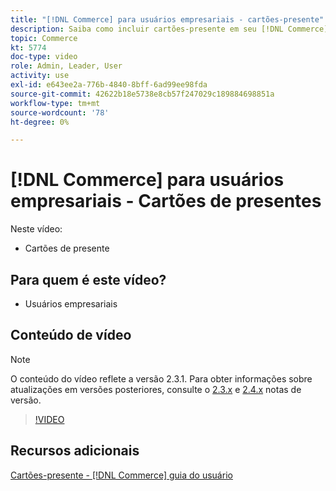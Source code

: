 ```yaml
---
title: "[!DNL Commerce] para usuários empresariais - cartões-presente"
description: Saiba como incluir cartões-presente em seu [!DNL Commerce] armazenar.
topic: Commerce
kt: 5774
doc-type: video
role: Admin, Leader, User
activity: use
exl-id: e643ee2a-776b-4840-8bff-6ad99ee98fda
source-git-commit: 42622b18e5738e8cb57f247029c189884698851a
workflow-type: tm+mt
source-wordcount: '78'
ht-degree: 0%

---
```


# [!DNL Commerce] para usuários empresariais - Cartões de presentes

Neste vídeo:

- Cartões de presente

## Para quem é este vídeo?

- Usuários empresariais

## Conteúdo de vídeo

>[!NOTE]
>
>O conteúdo do vídeo reflete a versão 2.3.1. Para obter informações sobre atualizações em versões posteriores, consulte o [ 2.3.x](https://devdocs.magento.com/guides/v2.3/release-notes/bk-release-notes.html) e [2.4.x](https://devdocs.magento.com/guides/v2.4/release-notes/bk-release-notes.html) notas de versão.

>[!VIDEO](https://video.tv.adobe.com/v/35959?quality=12&learn=on)

## Recursos adicionais

[Cartões-presente - [!DNL Commerce] guia do usuário](https://docs.magento.com/user-guide/catalog/product-gift-card.html)
